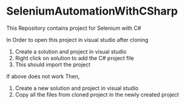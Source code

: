 # SeleniumAutomationWithCSharp
This Repository contains project for Selenium with C#

In Order to open this project in visual studio after cloning
1. Create a solution and project in visual studio
2. Right click on solution to add the C# project file
3. This should import the project

If above does not work
Then,

1. Create a new solution and project in visual studio
2. Copy all the files from cloned project in the newly created project
